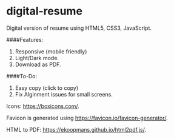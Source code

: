 # digital-resume
Digital version of resume using HTML5, CSS3, JavaScript.

####Features:
1. Responsive (mobile friendly)
2. Light/Dark mode.
3. Download as PDF.

####To-Do:
1. Easy copy (click to copy)
2. Fix Alginment issues for small screens.


Icons: https://boxicons.com/.

Favicon is generated using https://favicon.io/favicon-generator/.

HTML to PDF: https://ekoopmans.github.io/html2pdf.js/.
